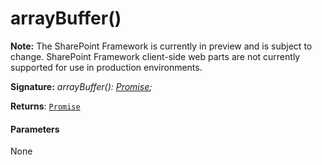 # arrayBuffer()
**Note:** The SharePoint Framework is currently in preview and is subject to change. SharePoint Framework client-side web parts are not currently supported for use in production environments.





**Signature:** _arrayBuffer(): [Promise](../../web-apis/class/promise.md)<ArrayBuffer>;_

**Returns**: [`Promise`](../../web-apis/class/promise.md)<ArrayBuffer>





#### Parameters
None


